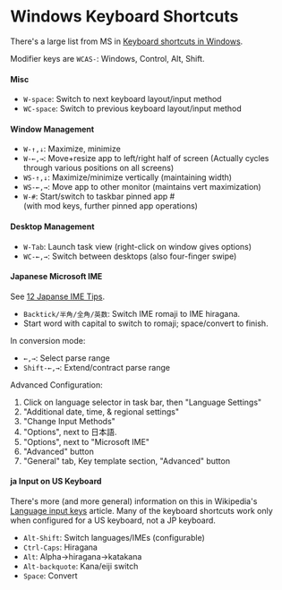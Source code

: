 Windows Keyboard Shortcuts
==========================

There's a large list from MS in [Keyboard shortcuts in Windows][ksiw].

Modifier keys are `WCAS-`: Windows, Control, Alt, Shift.

#### Misc

* `W-space`: Switch to next keyboard layout/input method
* `WC-space`: Switch to previous keyboard layout/input method

#### Window Management

* `W-↑,↓`: Maximize, minimize
* `W-←,→`: Move+resize app to left/right half of screen
           (Actually cycles through various positions on all screens)
* `WS-↑,↓`: Maximize/minimize vertically (maintaining width)
* `WS-←,→`: Move app to other monitor (maintains vert maximization)
* `W-#`: Start/switch to taskbar pinned app #  
  (with mod keys, further pinned app operations)

#### Desktop Management

* `W-Tab`: Launch task view (right-click on window gives options)
* `WC-←,→`: Switch between desktops (also four-finger swipe)

#### Japanese Microsoft IME

See [12 Japanse IME Tips][12tips].

* `Backtick/半角/全角/英数`: Switch IME romaji to IME hiragana.
* Start word with capital to switch to romaji; space/convert to finish.

In conversion mode:
* `←,→`: Select parse range
* `Shift-←,→`: Extend/contract parse range

Advanced Configuration:
1. Click on language selector in task bar, then "Language Settings"
2. "Additional date, time, & regional settings"
3. "Change Input Methods"
4. "Options", next to 日本語.
5. "Options", next to "Microsoft IME"
6. "Advanced" button
7. "General" tab, Key template section, "Advanced" button

#### ja Input on US Keyboard

There's more (and more general) information on this in Wikipedia's
[Language input keys][wp-langinput] article. Many of the keyboard
shortcuts work only when configured for a US keyboard, not a JP
keyboard.

* `Alt-Shift`: Switch languages/IMEs (configurable)
* `Ctrl-Caps`: Hiragana
* `Alt`: Alpha→hiragana→katakana
* `Alt-backquote`: Kana/eiji switch
* `Space`: Convert



[ksiw]: https://support.microsoft.com/en-us/help/12445/windows-keyboard-shortcuts
[wp-langinput]: https://en.wikipedia.org/wiki/Language_input_keys
[12tips]: http://nihonshock.com/2010/04/12-japanese-ime-tips/
